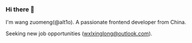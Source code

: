 ### Hi there 👋

I'm wang zuomeng(@alt1o). A passionate frontend developer from China.

Seeking new job opportunities (wxlxinglong@outlook.com).
